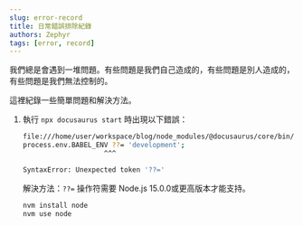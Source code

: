 ```yaml
---
slug: error-record
title: 日常錯誤排除紀錄
authors: Zephyr
tags: [error, record]
---
```


我們總是會遇到一堆問題。有些問題是我們自己造成的，有些問題是別人造成的，有些問題是我們無法控制的。

這裡紀錄一些簡單問題和解決方法。

<!--truncate-->

1. 執行 `npx docusaurus start` 時出現以下錯誤：

    ```bash
    file:///home/user/workspace/blog/node_modules/@docusaurus/core/bin/docusaurus.mjs:30
    process.env.BABEL_ENV ??= 'development';
                        ^^^

    SyntaxError: Unexpected token '??='
    ```

    解決方法：`??=` 操作符需要 Node.js 15.0.0或更高版本才能支持。

    ```bash
    nvm install node
    nvm use node
    ```

